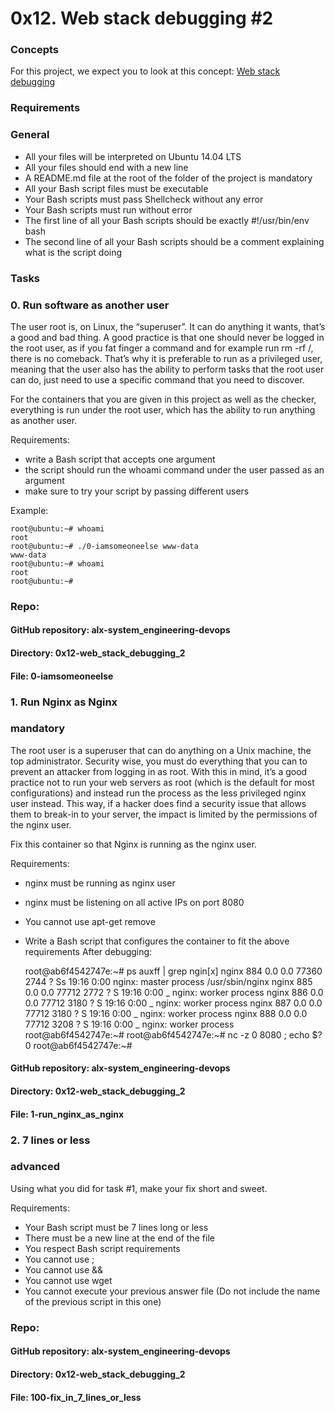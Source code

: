 # 0x12. Web stack debugging #2

### Concepts

For this project, we expect you to look at this concept:
[Web stack debugging](https://intranet.alxswe.com/concepts/68)<br>

### Requirements
### General

 - All your files will be interpreted on Ubuntu 14.04 LTS
 - All your files should end with a new line
 - A README.md file at the root of the folder of the project is mandatory
 - All your Bash script files must be executable
 - Your Bash scripts must pass Shellcheck without any error
 - Your Bash scripts must run without error
 - The first line of all your Bash scripts should be exactly #!/usr/bin/env bash
 - The second line of all your Bash scripts should be a comment explaining what is the script doing

###  Tasks
### 0. Run software as another user
 The user root is, on Linux, the “superuser”. It can do anything it wants, that’s a good and bad thing. A good practice is that one should never be logged in the root user, as if you fat finger a command and for example run rm -rf /, there is no comeback. That’s why it is preferable to run as a privileged user, meaning that the user also has the ability to perform tasks that the root user can do, just need to use a specific command that you need to discover.

For the containers that you are given in this project as well as the checker, everything is run under the root user, which has the ability to run anything as another user.

Requirements:

 - write a Bash script that accepts one argument
 - the script should run the whoami command under the user passed as an argument
 - make sure to try your script by passing different users

 Example:

 	root@ubuntu:~# whoami
	root
	root@ubuntu:~# ./0-iamsomeoneelse www-data
	www-data
	root@ubuntu:~# whoami
	root
	root@ubuntu:~#

### Repo:

#### GitHub repository: alx-system_engineering-devops
#### Directory: 0x12-web_stack_debugging_2
#### File: 0-iamsomeoneelse

### 1. Run Nginx as Nginx
### mandatory
The root user is a superuser that can do anything on a Unix machine, the top administrator. Security wise, you must do everything that you can to prevent an attacker from logging in as root. With this in mind, it’s a good practice not to run your web servers as root (which is the default for most configurations) and instead run the process as the less privileged nginx user instead. This way, if a hacker does find a security issue that allows them to break-in to your server, the impact is limited by the permissions of the nginx user.

Fix this container so that Nginx is running as the nginx user.

Requirements:

 - nginx must be running as nginx user
 - nginx must be listening on all active IPs on port 8080
 - You cannot use apt-get remove
 - Write a Bash script that configures the container to fit the above requirements
 After debugging:

 	root@ab6f4542747e:~# ps auxff | grep ngin[x]
	nginx      884  0.0  0.0  77360  2744 ?        Ss   19:16   0:00 nginx: master process /usr/sbin/nginx
	nginx      885  0.0  0.0  77712  2772 ?        S    19:16   0:00  \_ nginx: worker process
	nginx      886  0.0  0.0  77712  3180 ?        S    19:16   0:00  \_ nginx: worker process
	nginx      887  0.0  0.0  77712  3180 ?        S    19:16   0:00  \_ nginx: worker process
	nginx      888  0.0  0.0  77712  3208 ?        S    19:16   0:00  \_ nginx: worker process
	root@ab6f4542747e:~#
	root@ab6f4542747e:~# nc -z 0 8080 ; echo $?
	0
	root@ab6f4542747e:~#

#### GitHub repository: alx-system_engineering-devops
#### Directory: 0x12-web_stack_debugging_2
#### File: 1-run_nginx_as_nginx

### 2. 7 lines or less
### advanced
Using what you did for task #1, make your fix short and sweet.

Requirements:

 - Your Bash script must be 7 lines long or less
 - There must be a new line at the end of the file
 - You respect Bash script requirements
 - You cannot use ;
 - You cannot use &&
 - You cannot use wget
 - You cannot execute your previous answer file (Do not include the name of the previous script in this one)

### Repo:

#### GitHub repository: alx-system_engineering-devops
#### Directory: 0x12-web_stack_debugging_2
#### File: 100-fix_in_7_lines_or_less

